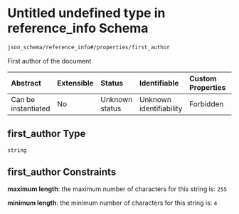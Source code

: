 # Untitled undefined type in reference\_info Schema

```txt
json_schema/reference_info#/properties/first_author
```

First author of the document

| Abstract            | Extensible | Status         | Identifiable            | Custom Properties | Additional Properties | Access Restrictions | Defined In                                                                                                       |
| :------------------ | :--------- | :------------- | :---------------------- | :---------------- | :-------------------- | :------------------ | :--------------------------------------------------------------------------------------------------------------- |
| Can be instantiated | No         | Unknown status | Unknown identifiability | Forbidden         | Allowed               | none                | [reference\_info.schema.json\*](../../out/schemas/sub-schemas/reference_info.schema.json "open original schema") |

## first\_author Type

`string`

## first\_author Constraints

**maximum length**: the maximum number of characters for this string is: `255`

**minimum length**: the minimum number of characters for this string is: `4`
